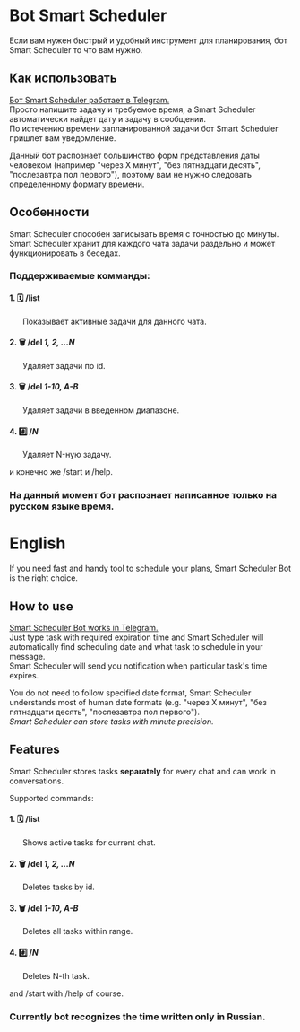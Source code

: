 # Bot Smart Scheduler
Если вам нужен быстрый и удобный инструмент для планирования, бот Smart Scheduler то что вам нужно.  
## Как использовать
[Бот Smart Scheduler работает в Telegram.](https://t.me/SmartScheduler_bot)  
Просто напишите задачу и требуемое время, а Smart Scheduler автоматически найдет дату и задачу в сообщении.  
По истечению времени запланированной задачи бот Smart Scheduler пришлет вам уведомление.  
  
Данный бот распознает большинство форм представления даты человеком (например "через X минут", "без пятнадцати десять", "послезавтра пол первого"), поэтому вам не нужно следовать определенному формату времени.  
## Особенности
Smart Scheduler способен записывать время с точностью до минуты.  
Smart Scheduler хранит для каждого чата задачи раздельно и может функционировать в беседах.   
  
### Поддерживаемые комманды:  
#### 1. 🗓 <b>/list</b>  
&nbsp;&nbsp;&nbsp;&nbsp;&nbsp;&nbsp;Показывает активные задачи для данного чата.  
  
#### 2. 🗑 <b>/del</b> <i>1, 2, ...N</i>  
&nbsp;&nbsp;&nbsp;&nbsp;&nbsp;&nbsp;Удаляет задачи по id.  
  
#### 3. 🗑 <b>/del</b> <i>1-10, A-B</i>  
&nbsp;&nbsp;&nbsp;&nbsp;&nbsp;&nbsp;Удаляет задачи в введенном диапазоне.  
  
#### 4. #️⃣  <b>/<i>N</b></i>  
&nbsp;&nbsp;&nbsp;&nbsp;&nbsp;&nbsp;Удаляет N-ную задачу.  
  
и конечно же /start и /help.  
  
### На данный момент бот распознает написанное только на русском языке время.
# English
If you need fast and handy tool to schedule your plans, Smart Scheduler Bot is the right choice.  
## How to use
[Smart Scheduler Bot works in Telegram.](https://t.me/SmartScheduler_bot)  
Just type task with required expiration time and Smart Scheduler will automatically find scheduling date and what task to schedule in your message.  
Smart Scheduler will send you notification when particular task's time expires.  
  
You do not need to follow specified date format, Smart Scheduler understands most of human date formats (e.g. "через X минут", "без пятнадцати десять", "послезавтра пол первого").  
<i>Smart Scheduler can store tasks with minute precision.</i>  
## Features
Smart Scheduler stores tasks <b>separately</b> for every chat and can work in conversations.  
  
Supported commands:  
#### 1. 🗓 <b>/list</b>  
&nbsp;&nbsp;&nbsp;&nbsp;&nbsp;&nbsp;Shows active tasks for current chat.  
  
#### 2. 🗑 <b>/del</b> <i>1, 2, ...N</i>  
&nbsp;&nbsp;&nbsp;&nbsp;&nbsp;&nbsp;Deletes tasks by id.  
  
#### 3. 🗑 <b>/del</b> <i>1-10, A-B</i>  
&nbsp;&nbsp;&nbsp;&nbsp;&nbsp;&nbsp;Deletes all tasks within range.  
  
#### 4. #️⃣  <b>/<i>N</b></i>  
&nbsp;&nbsp;&nbsp;&nbsp;&nbsp;&nbsp;Deletes N-th task.  
  
and /start with /help of course.  
  
### Currently bot recognizes the time written only in Russian.
